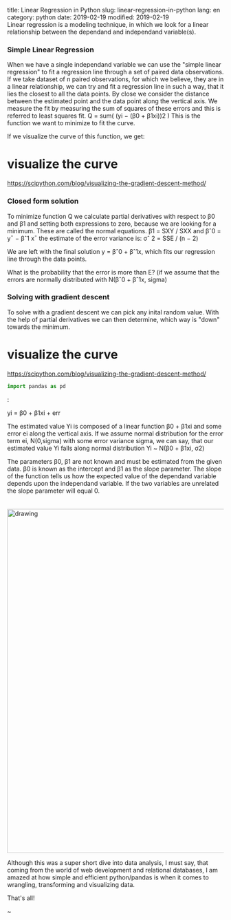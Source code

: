title: Linear Regression in Python
slug: linear-regression-in-python
lang: en
category: python
date: 2019-02-19
modified: 2019-02-19
<br />
Linear regression is a modeling technique, in which we look for a linear relationship between the dependand and independand variable(s). 

### Simple Linear Regression

When we have a single independand variable we can use the "simple linear regression" to fit a regression line through a set of paired data observations.
If we take dataset of n paired observations, for which we believe, they are in a linear relationship, we can try and fit a regression line in such a way, that it lies the closest to all the data points. By close we consider the distance between the estimated point and the data point along the vertical axis.
We measure the fit by measuring the sum of squares of these errors and this is referred to least squares fit. 
Q = sum( (yi − (β0 + β1xi))2 )
This is the function we want to minimize to fit the curve.

If we visualize the curve of this function, we get:

# visualize the curve
https://scipython.com/blog/visualizing-the-gradient-descent-method/

### Closed form solution
To minimize function Q we calculate partial derivatives with respect to β0 and β1 and setting both expressions to zero, because we are looking for a minimum. These are called the normal equations.
β1 = SXY / SXX 
and
βˆ0 = y¯ − βˆ1 x¯
the estimate of the error variance is:
σˆ 2 = SSE / (n − 2)

We are left with the final solution y = βˆ0 + βˆ1x, which fits our regression line through the data points.

What is the probability that the error is more than E? (if we assume that the errors are normally distributed with N(βˆ0 + βˆ1x, sigma)

### Solving with gradient descent

To solve with a gradient descent we can pick any inital random value. With the help of partial derivatives we can then determine, which way is "down" towards the minimum.
# visualize the curve
https://scipython.com/blog/visualizing-the-gradient-descent-method/


``` python
import pandas as pd

```

:

yi = β0 + β1xi + err

The estimated value Yi is composed of a linear function β0 + β1xi and some error ei along the vertical axis. If we assume normal distribution for the error term ei, N(0,sigma) with some error variance sigma,
we can say, that our estimated value Yi falls along normal distribution Yi ~ N(β0 + β1xi, σ2)

The parameters β0, β1 are not known and must be estimated from the given data. β0 is known as the intercept and β1 as the slope parameter. The slope of the function tells us how the expected value of the dependand variable depends upon the independand variable. If the two variables are unrelated the slope parameter will equal 0.


<img src="static/2018-12-eda_ecomm/2018-12-10-EDA_ecomm-001.png" alt="drawing" style="margin-top:20px; width:800px;"/>



Although this was a super short dive into data analysis, I must say, that coming from the world of web development and relational databases, I am amazed at how simple and efficient python/pandas is when it comes to wrangling, transforming and visualizing data.

That's all!

~                                                        